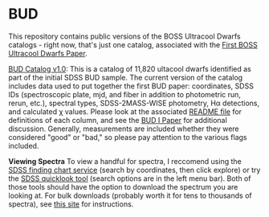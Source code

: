 # BUD
This repository contains public versions of the BOSS Ultracool Dwarfs catalogs - right now, that's just one catalog, associated with the [First BOSS Ultracool Dwarfs Paper](http://adsabs.harvard.edu/abs/2014arXiv1410.0014S). 

[BUD Catalog v1.0](BUD_v1_0.fits): This is a catalog of 11,820 ultacool dwarfs identified as part of the initial SDSS BUD sample. The current version of the catalog includes data used to put together the first BUD paper: coordinates, SDSS IDs (spectroscopic plate, mjd, and fiber in addition to photometric run, rerun, etc.), spectral types, SDSS-2MASS-WISE photometry, Hα detections, and calculated χ values. Please look at the associated [README file](BUD_v1_0.README.txt) for definitions of each column, and see the [BUD I Paper](http://adsabs.harvard.edu/abs/2014arXiv1410.0014S) for additional discussion. Generally, measurements are included whether they were considered "good" or "bad," so please pay attention to the various flags included.

**Viewing Spectra**
To view a handful for spectra, I reccomend using the [SDSS finding chart service](http://skyserver.sdss.org/dr10/en/tools/chart/image.aspx) (search by coordinates, then click explore) or try the [SDSS quicklook tool](http://skyserver.sdss.org/dr12/en/tools/quicklook/) (search options are in the left menu bar). Both of those tools should have the option to download the spectrum you are looking at. For bulk downloads (probably worth it for tens to thousands of spectra), see [this site](https://www.sdss3.org/dr9/data_access/bulk.php) for instructions.
